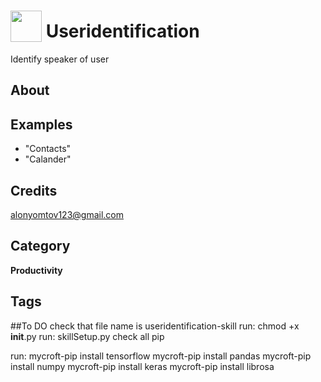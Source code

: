 # <img src="https://raw.githack.com/FortAwesome/Font-Awesome/master/svgs/solid/robot.svg" card_color="#40DBB0" width="50" height="50" style="vertical-align:bottom"/> Useridentification
Identify speaker of user

## About


## Examples
* "Contacts"
* "Calander"

## Credits
alonyomtov123@gmail.com

## Category
**Productivity**

## Tags

##To DO
check that file name is useridentification-skill
run: chmod +x __init__.py
run: skillSetup.py
check all pip

run:
mycroft-pip install tensorflow
mycroft-pip install pandas
mycroft-pip install numpy
mycroft-pip install keras
mycroft-pip install librosa
